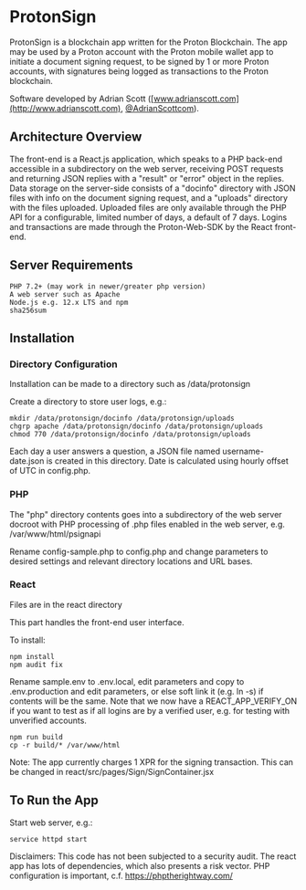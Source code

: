 # ProtonSign

ProtonSign is a blockchain app written for the Proton Blockchain. The app may be used by a Proton account with the Proton mobile wallet app to initiate a document signing request, to be signed by 1 or more Proton accounts, with signatures being logged as transactions to the Proton blockchain.

Software developed by Adrian Scott ([www.adrianscott.com](http://www.adrianscott.com), [@AdrianScottcom](https://www.twitter.com/adrianscottcom)).


## Architecture Overview

The front-end is a React.js application, which speaks to a PHP back-end accessible in a subdirectory on the web server, receiving POST requests and returning JSON replies with a "result" or "error" object in the replies. Data storage on the server-side consists of a "docinfo" directory with JSON files with info on the document signing request, and a "uploads" directory with the files uploaded. Uploaded files are only available through the PHP API for a configurable, limited number of days, a default of 7 days. Logins and transactions are made through the Proton-Web-SDK by the React front-end.


## Server Requirements

    PHP 7.2+ (may work in newer/greater php version)
    A web server such as Apache
    Node.js e.g. 12.x LTS and npm
    sha256sum


## Installation


### Directory Configuration

Installation can be made to a directory such as /data/protonsign

Create a directory to store user logs, e.g.:

    mkdir /data/protonsign/docinfo /data/protonsign/uploads
    chgrp apache /data/protonsign/docinfo /data/protonsign/uploads
    chmod 770 /data/protonsign/docinfo /data/protonsign/uploads

Each day a user answers a question, a JSON file named username-date.json is created in this directory. Date is calculated using hourly offset of UTC in config.php.


### PHP

The "php" directory contents goes into a subdirectory of the web server docroot with PHP processing of .php files enabled in the web server, e.g. /var/www/html/psignapi

Rename config-sample.php to config.php and change parameters to desired settings and relevant directory locations and URL bases.


### React

Files are in the react directory

This part handles the front-end user interface.

To install:

    npm install
    npm audit fix

Rename sample.env to .env.local, edit parameters and copy to .env.production and edit parameters, or else soft link it (e.g. ln -s) if contents will be the same.
Note that we now have a REACT_APP_VERIFY_ON if you want to test as if all logins are by a verified user, e.g. for testing with unverified accounts.

    npm run build
    cp -r build/* /var/www/html

Note: The app currently charges 1 XPR for the signing transaction. This can be changed in react/src/pages/Sign/SignContainer.jsx


## To Run the App

Start web server, e.g.:

    service httpd start



Disclaimers: This code has not been subjected to a security audit. The react app has lots of dependencies, which also presents a risk vector. PHP configuration is important, c.f. https://phptherightway.com/
